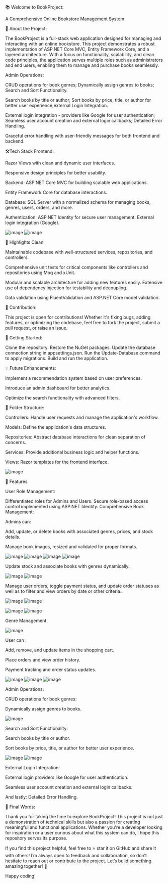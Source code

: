 📚 Welcome to BookProject:

A Comprehensive Online Bookstore Management System

🌟 About the Project:

The BookProject is a full-stack web application designed for managing and interacting with an online bookstore. This project demonstrates a robust implementation of ASP.NET Core MVC, Entity Framework Core, and a layered architecture. With a focus on functionality, scalability, and clean code principles, the application serves multiple roles such as administrators and end users, enabling them to manage and purchase books seamlessly.

Admin Operations:

CRUD operations for book genres; Dynamically assign genres to books; Search and Sort Functionality.

Search books by title or author; Sort books by price, title, or author for better user experience,external Login Integration.

External login integration - providers like Google for user authentication; Seamless user account creation and external login callbacks; Detailed Error Handling.

Graceful error handling with user-friendly messages for both frontend and backend. 

🛠️Tech Stack Frontend: 

Razor Views with clean and dynamic user interfaces.

Responsive design principles for better usability.

Backend: ASP.NET Core MVC for building scalable web applications.

Entity Framework Core for database interactions.

Database: SQL Server with a normalized schema for managing books, genres, users, orders, and more.

Authentication: ASP.NET Identity for secure user management. External login integration (Google). 

![image](https://github.com/user-attachments/assets/496106e6-ea68-401c-9301-0cc37fb5d2dd)
![image](https://github.com/user-attachments/assets/e8cc9181-675f-4bcb-8f1d-a2aba94342ce)

🎯 Highlights Clean: 

Maintainable codebase with well-structured services, repositories, and controllers.

Comprehensive unit tests for critical components like controllers and repositories using Moq and xUnit.

Modular and scalable architecture for adding new features easily. Extensive use of dependency injection for testability and decoupling.

Data validation using FluentValidation and ASP.NET Core model validation.

🤝 Contribution:

This project is open for contributions! Whether it's fixing bugs, adding features, or optimizing the codebase, feel free to fork the project, submit a pull request, or raise an issue.

🚀 Getting Started:

Clone the repository. Restore the NuGet packages. Update the database connection string in appsettings.json. Run the Update-Database command to apply migrations. Build and run the application.

💡 Future Enhancements:

Implement a recommendation system based on user preferences.

Introduce an admin dashboard for better analytics.

Optimize the search functionality with advanced filters.

📂 Folder Structure:

Controllers: Handle user requests and manage the application's workflow.

Models: Define the application's data structures.

Repositories: Abstract database interactions for clean separation of concerns.

Services: Provide additional business logic and helper functions. 

Views: Razor templates for the frontend interface.

![image](https://github.com/user-attachments/assets/973c04f9-dc5f-4f52-af72-1dabb2e6fe60)

🔧 Features

User Role Management:

Differentiated roles for Admins and Users.
Secure role-based access control implemented using ASP.NET Identity.
Comprehensive Book Management:

Admins can:

Add, update, or delete books with associated genres, prices, and stock details.

Manage book images, resized and validated for proper formats.

![image](https://github.com/user-attachments/assets/e5dec3f1-8b21-41bd-bc7e-14740ce35372)
![image](https://github.com/user-attachments/assets/7f9d1eca-d6cb-44a5-abe1-4257a427b429)
![image](https://github.com/user-attachments/assets/e9707510-e20a-4122-ac39-139374167151)
![image](https://github.com/user-attachments/assets/21bd504a-5e96-4425-8f68-0070405fb12d)

Update stock and associate books with genres dynamically.

![image](https://github.com/user-attachments/assets/27ad33e0-8d36-48bb-85c4-81b030133c71)
![image](https://github.com/user-attachments/assets/0ec98535-ec79-4533-9c0c-a74edfd145c3)

Manage user orders, toggle payment status, and update order statuses as well as to filter and view orders by date or other criteria..

![image](https://github.com/user-attachments/assets/f726ed92-1a9c-4c30-b3fc-8f1644b8c164)
![image](https://github.com/user-attachments/assets/d22bed08-3e13-4b27-925c-ee56e5e12cdd)

![image](https://github.com/user-attachments/assets/297822bd-1021-47e3-8d61-21116f4e1c5a)
![image](https://github.com/user-attachments/assets/66693348-25eb-4ce0-9897-ec4007d51b09)

Genre Management.

![image](https://github.com/user-attachments/assets/451dd761-1475-4e25-a138-fa49a901670f)

User can :

Add, remove, and update items in the shopping cart.

Place orders and view order history.

Payment tracking and order status updates.

![image](https://github.com/user-attachments/assets/dcf4e3d8-b706-40ac-8d41-dd1fa26914e2)
![image](https://github.com/user-attachments/assets/bf57af6e-71ec-4a25-8a40-3e7f5c9d616e)
![image](https://github.com/user-attachments/assets/50ecb1c3-5c7f-4670-84e8-c704bec609e3)

Admin Operations:

CRUD operations for book genres:

Dynamically assign genres to books.

![image](https://github.com/user-attachments/assets/d44ec0cd-9acd-4c90-bc0f-a02a4e4951ec)

Search and Sort Functionality:

Search books by title or author.

Sort books by price, title, or author for better user experience.

![image](https://github.com/user-attachments/assets/7b8b5cea-0706-4892-9496-95084066f1eb)
![image](https://github.com/user-attachments/assets/63e4f672-4235-4251-bf7d-7390f7218ace)

External Login Integration:

External login providers like Google for user authentication.

Seamless user account creation and external login callbacks.

And lastly: Detailed Error Handling.

🎉 Final Words:

Thank you for taking the time to explore BookProject! This project is not just a demonstration of technical skills but also a passion for creating meaningful and functional applications. Whether you're a developer looking for inspiration or a user curious about what this system can do, I hope this repository serves its purpose.

If you find this project helpful, feel free to ⭐ star it on GitHub and share it with others! I’m always open to feedback and collaboration, so don’t hesitate to reach out or contribute to the project. Let’s build something amazing together! 🚀

Happy coding!
